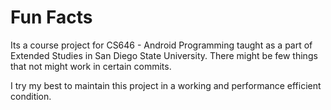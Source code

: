 # Fun Facts 

Its a course project for CS646 - Android Programming taught as a part of Extended Studies in San Diego State University.
There might be few things that not might work in certain commits. 

I try my best to maintain this project in a working and performance efficient condition. 
